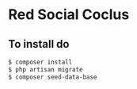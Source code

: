 # Red Social Coclus

## To install do

```sh
$ composer install
$ php artisan migrate
$ composer seed-data-base
```